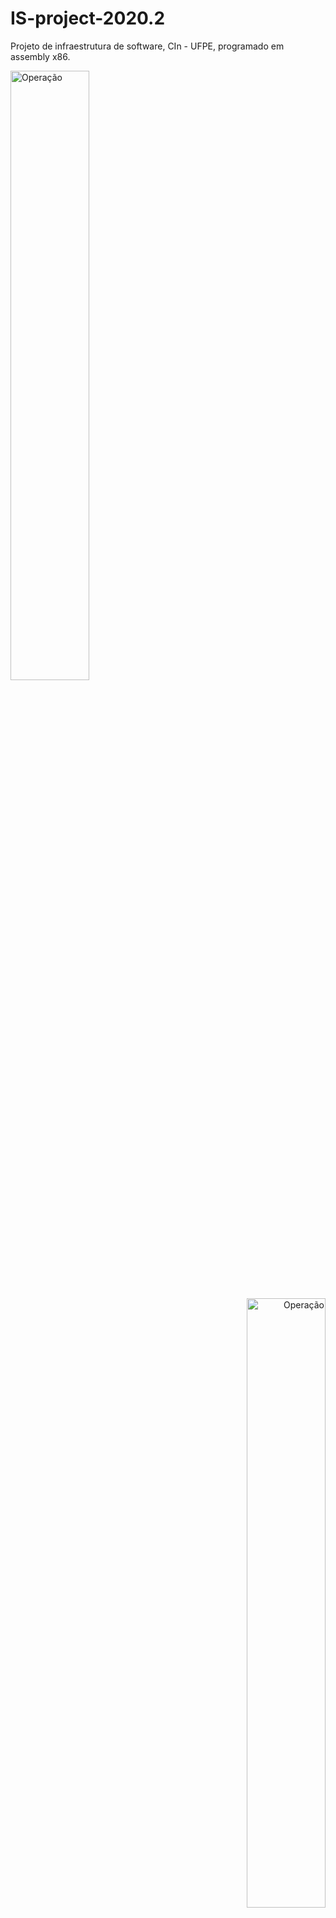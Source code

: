 # IS-project-2020.2
Projeto de infraestrutura de software, CIn - UFPE, programado em assembly x86.

<p align="left">
  <img alt="Operação" src="./github/initialGif.gif" width = "50%">
</p>

<p align="right">
  <img alt="Operação" src="./github/lastGif.gif" width = "50%">
</p>